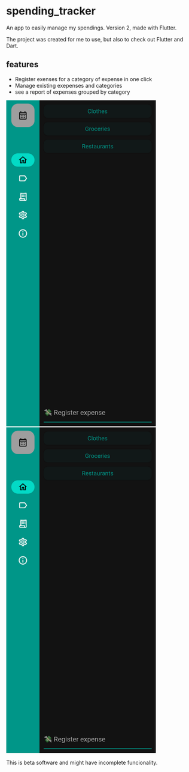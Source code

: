 # spending_tracker

An app to easily manage my spendings. Version 2, made with Flutter.

The project was created for me to use, but also to check out Flutter and Dart.

## features

- Register exenses for a category of expense in one click
- Manage existing exepenses and categories
- see a report of expenses grouped by category

<img src="docs_assets/spendingtracker_screenshot_main_page.png" alt="main screen" width="400">
<img src="docs_assets/spendingtracker_screenshot_main_page.png" alt="spending report" width="400">

<!-- ![main screen](docs_assets/spendingtracker_screenshot_main_page.png)
![spending report](docs_assets/spendingtracker_screenshot_spending_report.png) -->


This is beta software and might have incomplete funcionality.
